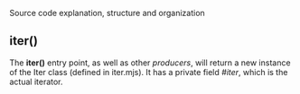 Source code explanation, structure and organization

## iter()

The **iter()** entry point, as well as other *producers*, will
return a new instance of the Iter class (defined in iter.mjs).
It has a private field *#iter*, which is the actual iterator.
